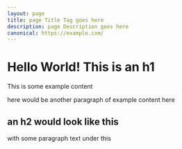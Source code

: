 ```yaml
---
layout: page
title: page Title Tag goes here
description: page Description goes here
canonical: https://example.com/
---
```


# Hello World! This is an h1

This is some example content

here would be another paragraph of example content here

## an h2 would look like this

with some paragraph text under this
